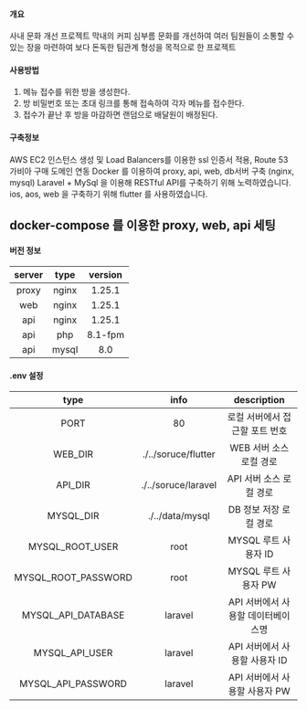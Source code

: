 #### 개요
사내 문화 개선 프로젝트
막내의 커피 심부름 문화를 개선하여 여러 팀원들이 소통할 수 있는 장을 마련하여 보다 돈독한 팀관계 형성을 목적으로 한 프로젝트

#### 사용방법
1. 메뉴 접수를 위한 방을 생성한다.
2. 방 비밀번호 또는 초대 링크를 통해 접속하여 각자 메뉴를 접수한다.
3. 접수가 끝난 후 방을 마감하면 랜덤으로 배달원이 배정된다.

#### 구축정보
AWS EC2  인스턴스 생성 및 Load Balancers를 이용한 ssl 인증서 적용, Route 53 가비아 구매 도메인 연동
Docker 를 이용하여 proxy, api, web, db서버 구축 (nginx, mysql)
Laravel + MySql 을 이용해 RESTful API를 구축하기 위해 노력하였습니다.
ios, aos, web 을 구축하기 위해 flutter 를 사용하였습니다.

## docker-compose 를 이용한 proxy, web, api 세팅

#### 버전 정보
|server|type|version
|:--:|:--:|:--:
|proxy|nginx|1.25.1
|web|nginx|1.25.1
|api|nginx|1.25.1
|api|php|8.1-fpm
|api|mysql|8.0

#### .env 설정
|type|info|description
|:--:|:--:|:--:
|PORT|80|로컬 서버에서 접근할 포트 번호
|WEB_DIR|./../soruce/flutter|WEB 서버 소스 로컬 경로
|API_DIR|./../soruce/laravel|API 서버 소스 로컬 경로
|MYSQL_DIR|./../data/mysql|DB 정보 저장 로컬 경로
|MYSQL_ROOT_USER|root|MYSQL 루트 사용자 ID
|MYSQL_ROOT_PASSWORD|root|MYSQL 루트 사용자 PW
|MYSQL_API_DATABASE|laravel|API 서버에서 사용할 데이터베이스명
|MYSQL_API_USER|laravel|API 서버에서 사용할 사용자 ID
|MYSQL_API_PASSWORD|laravel|API 서버에서 사용할 사용자 PW
